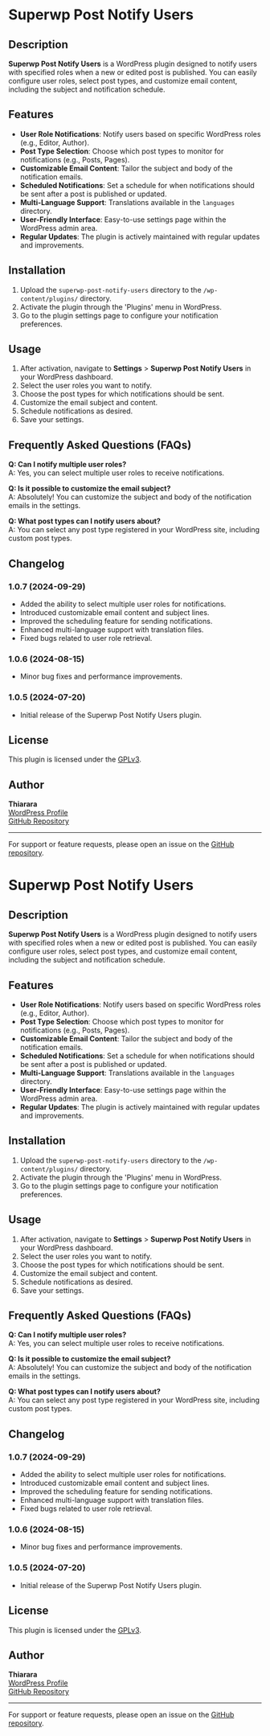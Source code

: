 # Superwp Post Notify Users

## Description

**Superwp Post Notify Users** is a WordPress plugin designed to notify users with specified roles when a new or edited post is published. You can easily configure user roles, select post types, and customize email content, including the subject and notification schedule.

## Features

- **User Role Notifications**: Notify users based on specific WordPress roles (e.g., Editor, Author).
- **Post Type Selection**: Choose which post types to monitor for notifications (e.g., Posts, Pages).
- **Customizable Email Content**: Tailor the subject and body of the notification emails.
- **Scheduled Notifications**: Set a schedule for when notifications should be sent after a post is published or updated.
- **Multi-Language Support**: Translations available in the `languages` directory.
- **User-Friendly Interface**: Easy-to-use settings page within the WordPress admin area.
- **Regular Updates**: The plugin is actively maintained with regular updates and improvements.

## Installation

1. Upload the `superwp-post-notify-users` directory to the `/wp-content/plugins/` directory.
2. Activate the plugin through the 'Plugins' menu in WordPress.
3. Go to the plugin settings page to configure your notification preferences.

## Usage

1. After activation, navigate to **Settings** > **Superwp Post Notify Users** in your WordPress dashboard.
2. Select the user roles you want to notify.
3. Choose the post types for which notifications should be sent.
4. Customize the email subject and content.
5. Schedule notifications as desired.
6. Save your settings.

## Frequently Asked Questions (FAQs)

**Q: Can I notify multiple user roles?**  
A: Yes, you can select multiple user roles to receive notifications.

**Q: Is it possible to customize the email subject?**  
A: Absolutely! You can customize the subject and body of the notification emails in the settings.

**Q: What post types can I notify users about?**  
A: You can select any post type registered in your WordPress site, including custom post types.

## Changelog

### 1.0.7 (2024-09-29)
- Added the ability to select multiple user roles for notifications.
- Introduced customizable email content and subject lines.
- Improved the scheduling feature for sending notifications.
- Enhanced multi-language support with translation files.
- Fixed bugs related to user role retrieval.

### 1.0.6 (2024-08-15)
- Minor bug fixes and performance improvements.

### 1.0.5 (2024-07-20)
- Initial release of the Superwp Post Notify Users plugin.

## License

This plugin is licensed under the [GPLv3](https://www.gnu.org/licenses/gpl-3.0.html).

## Author

**Thiarara**  
[WordPress Profile](https://profiles.wordpress.org/thiarara/)  
[GitHub Repository](https://github.com/Thiararapeter/Superwp-Post-Notify-Users)

---

For support or feature requests, please open an issue on the [GitHub repository](https://github.com/Thiararapeter/Superwp-Post-Notify-Users).
# Superwp Post Notify Users

## Description

**Superwp Post Notify Users** is a WordPress plugin designed to notify users with specified roles when a new or edited post is published. You can easily configure user roles, select post types, and customize email content, including the subject and notification schedule.

## Features

- **User Role Notifications**: Notify users based on specific WordPress roles (e.g., Editor, Author).
- **Post Type Selection**: Choose which post types to monitor for notifications (e.g., Posts, Pages).
- **Customizable Email Content**: Tailor the subject and body of the notification emails.
- **Scheduled Notifications**: Set a schedule for when notifications should be sent after a post is published or updated.
- **Multi-Language Support**: Translations available in the `languages` directory.
- **User-Friendly Interface**: Easy-to-use settings page within the WordPress admin area.
- **Regular Updates**: The plugin is actively maintained with regular updates and improvements.

## Installation

1. Upload the `superwp-post-notify-users` directory to the `/wp-content/plugins/` directory.
2. Activate the plugin through the 'Plugins' menu in WordPress.
3. Go to the plugin settings page to configure your notification preferences.

## Usage

1. After activation, navigate to **Settings** > **Superwp Post Notify Users** in your WordPress dashboard.
2. Select the user roles you want to notify.
3. Choose the post types for which notifications should be sent.
4. Customize the email subject and content.
5. Schedule notifications as desired.
6. Save your settings.

## Frequently Asked Questions (FAQs)

**Q: Can I notify multiple user roles?**  
A: Yes, you can select multiple user roles to receive notifications.

**Q: Is it possible to customize the email subject?**  
A: Absolutely! You can customize the subject and body of the notification emails in the settings.

**Q: What post types can I notify users about?**  
A: You can select any post type registered in your WordPress site, including custom post types.

## Changelog

### 1.0.7 (2024-09-29)
- Added the ability to select multiple user roles for notifications.
- Introduced customizable email content and subject lines.
- Improved the scheduling feature for sending notifications.
- Enhanced multi-language support with translation files.
- Fixed bugs related to user role retrieval.

### 1.0.6 (2024-08-15)
- Minor bug fixes and performance improvements.

### 1.0.5 (2024-07-20)
- Initial release of the Superwp Post Notify Users plugin.

## License

This plugin is licensed under the [GPLv3](https://www.gnu.org/licenses/gpl-3.0.html).

## Author

**Thiarara**  
[WordPress Profile](https://profiles.wordpress.org/thiarara/)  
[GitHub Repository](https://github.com/Thiararapeter/Superwp-Post-Notify-Users)

---

For support or feature requests, please open an issue on the [GitHub repository](https://github.com/Thiararapeter/Superwp-Post-Notify-Users).

